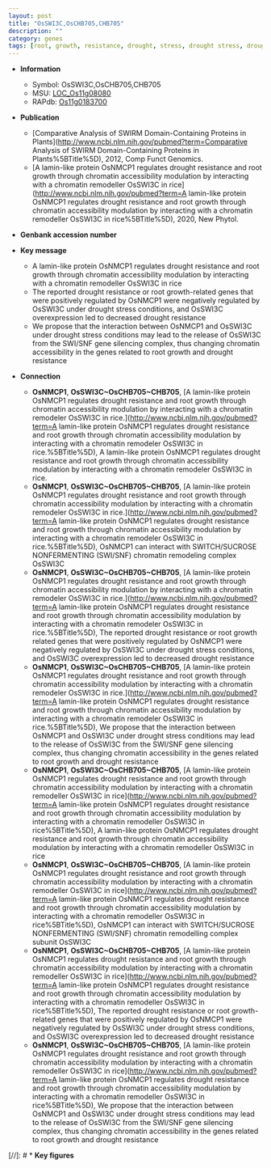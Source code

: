 ```yaml
---
layout: post
title: "OsSWI3C,OsCHB705,CHB705"
description: ""
category: genes
tags: [root, growth, resistance, drought, stress, drought stress, drought resistance, drought stress , root growth]
---
```


* **Information**  
    + Symbol: OsSWI3C,OsCHB705,CHB705  
    + MSU: [LOC_Os11g08080](http://rice.uga.edu/cgi-bin/ORF_infopage.cgi?orf=LOC_Os11g08080)  
    + RAPdb: [Os11g0183700](http://rapdb.dna.affrc.go.jp/viewer/gbrowse_details/irgsp1?name=Os11g0183700)  

* **Publication**  
    + [Comparative Analysis of SWIRM Domain-Containing Proteins in Plants](http://www.ncbi.nlm.nih.gov/pubmed?term=Comparative Analysis of SWIRM Domain-Containing Proteins in Plants%5BTitle%5D), 2012, Comp Funct Genomics.
    + [A lamin-like protein OsNMCP1 regulates drought resistance and root growth through chromatin accessibility modulation by interacting with a chromatin remodeller OsSWI3C in rice](http://www.ncbi.nlm.nih.gov/pubmed?term=A lamin-like protein OsNMCP1 regulates drought resistance and root growth through chromatin accessibility modulation by interacting with a chromatin remodeller OsSWI3C in rice%5BTitle%5D), 2020, New Phytol.

* **Genbank accession number**  

* **Key message**  
    + A lamin-like protein OsNMCP1 regulates drought resistance and root growth through chromatin accessibility modulation by interacting with a chromatin remodeller OsSWI3C in rice
    + The reported drought resistance or root growth-related genes that were positively regulated by OsNMCP1 were negatively regulated by OsSWI3C under drought stress conditions, and OsSWI3C overexpression led to decreased drought resistance
    + We propose that the interaction between OsNMCP1 and OsSWI3C under drought stress conditions may lead to the release of OsSWI3C from the SWI/SNF gene silencing complex, thus changing chromatin accessibility in the genes related to root growth and drought resistance

* **Connection**  
    + __OsNMCP1__, __OsSWI3C~OsCHB705~CHB705__, [A lamin-like protein OsNMCP1 regulates drought resistance and root growth through chromatin accessibility modulation by interacting with a chromatin remodeler OsSWI3C in rice.](http://www.ncbi.nlm.nih.gov/pubmed?term=A lamin-like protein OsNMCP1 regulates drought resistance and root growth through chromatin accessibility modulation by interacting with a chromatin remodeler OsSWI3C in rice.%5BTitle%5D), A lamin-like protein OsNMCP1 regulates drought resistance and root growth through chromatin accessibility modulation by interacting with a chromatin remodeler OsSWI3C in rice.
    + __OsNMCP1__, __OsSWI3C~OsCHB705~CHB705__, [A lamin-like protein OsNMCP1 regulates drought resistance and root growth through chromatin accessibility modulation by interacting with a chromatin remodeler OsSWI3C in rice.](http://www.ncbi.nlm.nih.gov/pubmed?term=A lamin-like protein OsNMCP1 regulates drought resistance and root growth through chromatin accessibility modulation by interacting with a chromatin remodeler OsSWI3C in rice.%5BTitle%5D),  OsNMCP1 can interact with SWITCH/SUCROSE NONFERMENTING (SWI/SNF) chromatin remodeling complex OsSWI3C
    + __OsNMCP1__, __OsSWI3C~OsCHB705~CHB705__, [A lamin-like protein OsNMCP1 regulates drought resistance and root growth through chromatin accessibility modulation by interacting with a chromatin remodeler OsSWI3C in rice.](http://www.ncbi.nlm.nih.gov/pubmed?term=A lamin-like protein OsNMCP1 regulates drought resistance and root growth through chromatin accessibility modulation by interacting with a chromatin remodeler OsSWI3C in rice.%5BTitle%5D),  The reported drought resistance or root growth related genes that were positively regulated by OsNMCP1 were negatively regulated by OsSWI3C under drought stress conditions, and OsSWI3C overexpression led to decreased drought resistance
    + __OsNMCP1__, __OsSWI3C~OsCHB705~CHB705__, [A lamin-like protein OsNMCP1 regulates drought resistance and root growth through chromatin accessibility modulation by interacting with a chromatin remodeler OsSWI3C in rice.](http://www.ncbi.nlm.nih.gov/pubmed?term=A lamin-like protein OsNMCP1 regulates drought resistance and root growth through chromatin accessibility modulation by interacting with a chromatin remodeler OsSWI3C in rice.%5BTitle%5D),  We propose that the interaction between OsNMCP1 and OsSWI3C under drought stress conditions may lead to the release of OsSWI3C from the SWI/SNF gene silencing complex, thus changing chromatin accessibility in the genes related to root growth and drought resistance
    + __OsNMCP1__, __OsSWI3C~OsCHB705~CHB705__, [A lamin-like protein OsNMCP1 regulates drought resistance and root growth through chromatin accessibility modulation by interacting with a chromatin remodeller OsSWI3C in rice](http://www.ncbi.nlm.nih.gov/pubmed?term=A lamin-like protein OsNMCP1 regulates drought resistance and root growth through chromatin accessibility modulation by interacting with a chromatin remodeller OsSWI3C in rice%5BTitle%5D), A lamin-like protein OsNMCP1 regulates drought resistance and root growth through chromatin accessibility modulation by interacting with a chromatin remodeller OsSWI3C in rice
    + __OsNMCP1__, __OsSWI3C~OsCHB705~CHB705__, [A lamin-like protein OsNMCP1 regulates drought resistance and root growth through chromatin accessibility modulation by interacting with a chromatin remodeller OsSWI3C in rice](http://www.ncbi.nlm.nih.gov/pubmed?term=A lamin-like protein OsNMCP1 regulates drought resistance and root growth through chromatin accessibility modulation by interacting with a chromatin remodeller OsSWI3C in rice%5BTitle%5D),  OsNMCP1 can interact with SWITCH/SUCROSE NONFERMENTING (SWI/SNF) chromatin remodelling complex subunit OsSWI3C
    + __OsNMCP1__, __OsSWI3C~OsCHB705~CHB705__, [A lamin-like protein OsNMCP1 regulates drought resistance and root growth through chromatin accessibility modulation by interacting with a chromatin remodeller OsSWI3C in rice](http://www.ncbi.nlm.nih.gov/pubmed?term=A lamin-like protein OsNMCP1 regulates drought resistance and root growth through chromatin accessibility modulation by interacting with a chromatin remodeller OsSWI3C in rice%5BTitle%5D),  The reported drought resistance or root growth-related genes that were positively regulated by OsNMCP1 were negatively regulated by OsSWI3C under drought stress conditions, and OsSWI3C overexpression led to decreased drought resistance
    + __OsNMCP1__, __OsSWI3C~OsCHB705~CHB705__, [A lamin-like protein OsNMCP1 regulates drought resistance and root growth through chromatin accessibility modulation by interacting with a chromatin remodeller OsSWI3C in rice](http://www.ncbi.nlm.nih.gov/pubmed?term=A lamin-like protein OsNMCP1 regulates drought resistance and root growth through chromatin accessibility modulation by interacting with a chromatin remodeller OsSWI3C in rice%5BTitle%5D),  We propose that the interaction between OsNMCP1 and OsSWI3C under drought stress conditions may lead to the release of OsSWI3C from the SWI/SNF gene silencing complex, thus changing chromatin accessibility in the genes related to root growth and drought resistance

[//]: # * **Key figures**  



